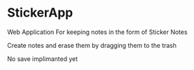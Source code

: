 # StickerApp
Web Application For keeping notes in the form of Sticker Notes

Create notes and erase them by dragging them to the trash

No save implimanted yet
